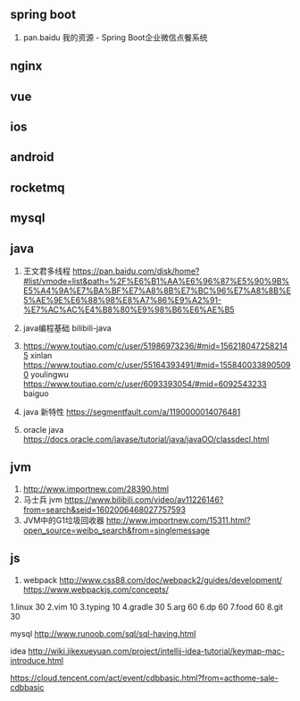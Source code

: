 ## spring boot
1. pan.baidu  我的资源 - Spring Boot企业微信点餐系统



## nginx



## vue




## ios 




## android




## rocketmq




## mysql



## java 
1. 王文君多线程 https://pan.baidu.com/disk/home?#list/vmode=list&path=%2F%E6%B1%AA%E6%96%87%E5%90%9B%E5%A4%9A%E7%BA%BF%E7%A8%8B%E7%BC%96%E7%A8%8B%E5%AE%9E%E6%88%98%E8%A7%86%E9%A2%91-%E7%AC%AC%E4%B8%80%E9%98%B6%E6%AE%B5

2. java编程基础 bilibili-java

3. https://www.toutiao.com/c/user/51986973236/#mid=1562180472582145  xinlan 
	https://www.toutiao.com/c/user/55164393491/#mid=1558400338905090 youlingwu	
	https://www.toutiao.com/c/user/6093393054/#mid=6092543233   baiguo


4. java 新特性 https://segmentfault.com/a/1190000014076481

5. oracle java https://docs.oracle.com/javase/tutorial/java/javaOO/classdecl.html




## jvm
1. http://www.importnew.com/28390.html
2. 马士兵 jvm https://www.bilibili.com/video/av11226146?from=search&seid=1602006468027757593 
3.  JVM中的G1垃圾回收器 http://www.importnew.com/15311.html?open_source=weibo_search&from=singlemessage


## js
1. webpack http://www.css88.com/doc/webpack2/guides/development/
            https://www.webpackjs.com/concepts/






1.linux  30
2.vim 10
3.typing 10
4.gradle 30
5.arg  60
6.dp 60
7.food 60
8.git 30 



mysql 
http://www.runoob.com/sql/sql-having.html



idea
http://wiki.jikexueyuan.com/project/intellij-idea-tutorial/keymap-mac-introduce.html









https://cloud.tencent.com/act/event/cdbbasic.html?from=acthome-sale-cdbbasic














